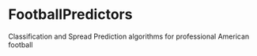 # FootballPredictors
Classification and Spread Prediction algorithms for professional American football
